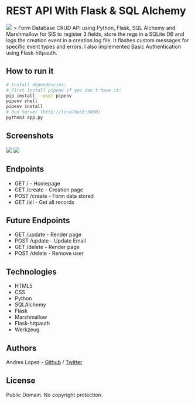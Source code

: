 # REST API With Flask & SQL Alchemy

<img src="https://www.ncrts.com/public/images/webapp-banner.jpg">
> Form Database CRUD API using Python, Flask, SQL Alchemy and Marshmallow for SIS to register 3 fields, store the regs in a SQLite DB and logs the creation event in a creation.log file. It flashes custom messages for specific event types and errors. I also implemented Basic Authentication using Flask-httpauth.

## How to run it

``` bash
# Install dependencies:
# First Install pipenv if you don't have it:
pip install --user pipenv
pipenv shell
pipenv install
# Run Server (http://localhost:5000)
python3 app.py
```

## Screenshots
<img src="https://i.imgur.com/zqAb4IY.png">
<img src="https://i.imgur.com/AhCcFsy.png">


## Endpoints

* GET     /         - Homepage
* GET     /create   - Creation page
* POST    /create   - Form data stored
* GET     /all      - Get all records

## Future Endpoints

* GET     /update   - Render page
* POST    /update   - Update Email
* GET     /delete   - Render page
* POST    /delete   - Remove user


## Technologies

* HTML5
* CSS
* Python
* SQLAlchemy
* Flask
* Marshmallow
* Flask-httpauth
* Werkzeug

## Authors
Andres Lopez - [Github](https://github.com/andylopezr) / [Twitter](https://twitter.com/_andy_lopez_)

## License
Public Domain. No copyright protection.
